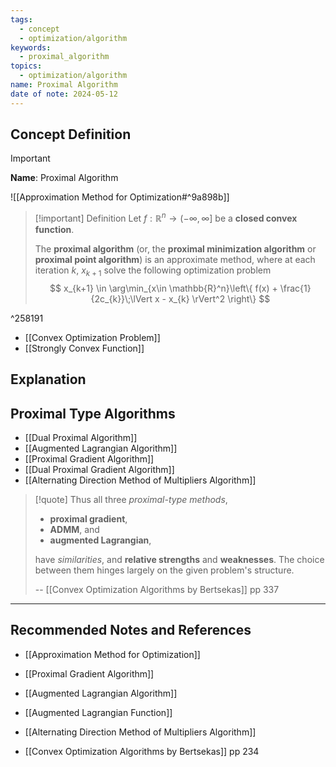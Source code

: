 ```yaml
---
tags:
  - concept
  - optimization/algorithm
keywords:
  - proximal_algorithm
topics:
  - optimization/algorithm
name: Proximal Algorithm
date of note: 2024-05-12
---
```


## Concept Definition

>[!important]
>**Name**: Proximal Algorithm

![[Approximation Method for Optimization#^9a898b]]


>[!important] Definition
>Let $f: \mathbb{R}^{n} \to (-\infty, \infty]$ be a **closed convex function**.
>
>The **proximal algorithm** (or, the **proximal minimization algorithm** or **proximal point algorithm**) is an approximate method, where at each iteration $k$, $x_{k+1}$ solve the following optimization problem
>$$
>x_{k+1} \in \arg\min_{x\in \mathbb{R}^n}\left\{ f(x) + \frac{1}{2c_{k}}\;\lVert x - x_{k} \rVert^2 \right\} 
>$$

^258191

- [[Convex Optimization Problem]]
- [[Strongly Convex Function]]

## Explanation


## Proximal Type Algorithms

- [[Dual Proximal Algorithm]]
- [[Augmented Lagrangian Algorithm]]
- [[Proximal Gradient Algorithm]]
- [[Dual Proximal Gradient Algorithm]]
- [[Alternating Direction Method of Multipliers Algorithm]]

>[!quote]
>Thus all three *proximal-type methods*, 
>- **proximal gradient**, 
>- **ADMM**, and 
>- **augmented Lagrangian**, 
>
>have *similarities*, and **relative strengths** and **weaknesses**. The choice between them hinges largely on the given problem's structure.
>
>-- [[Convex Optimization Algorithms by Bertsekas]] pp 337



-----------
##  Recommended Notes and References


- [[Approximation Method for Optimization]]
- [[Proximal Gradient Algorithm]]
- [[Augmented Lagrangian Algorithm]]
- [[Augmented Lagrangian Function]]
- [[Alternating Direction Method of Multipliers Algorithm]]


- [[Convex Optimization Algorithms by Bertsekas]] pp 234